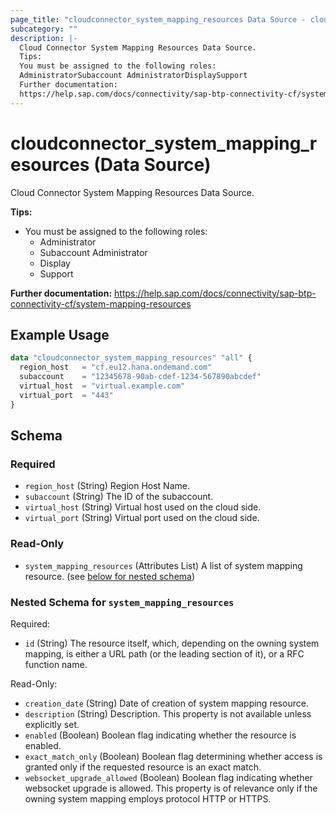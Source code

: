 ```yaml
---
page_title: "cloudconnector_system_mapping_resources Data Source - cloudconnector"
subcategory: ""
description: |-
  Cloud Connector System Mapping Resources Data Source.
  Tips:
  You must be assigned to the following roles:
  AdministratorSubaccount AdministratorDisplaySupport
  Further documentation:
  https://help.sap.com/docs/connectivity/sap-btp-connectivity-cf/system-mapping-resources
---
```


# cloudconnector_system_mapping_resources (Data Source)

Cloud Connector System Mapping Resources Data Source.
				
__Tips:__
* You must be assigned to the following roles:
	* Administrator
	* Subaccount Administrator
	* Display
	* Support

__Further documentation:__
<https://help.sap.com/docs/connectivity/sap-btp-connectivity-cf/system-mapping-resources>

## Example Usage

```terraform
data "cloudconnector_system_mapping_resources" "all" {
  region_host   = "cf.eu12.hana.ondemand.com"
  subaccount    = "12345678-90ab-cdef-1234-567890abcdef"
  virtual_host  = "virtual.example.com"
  virtual_port  = "443"
}
```

<!-- schema generated by tfplugindocs -->
## Schema

### Required

- `region_host` (String) Region Host Name.
- `subaccount` (String) The ID of the subaccount.
- `virtual_host` (String) Virtual host used on the cloud side.
- `virtual_port` (String) Virtual port used on the cloud side.

### Read-Only

- `system_mapping_resources` (Attributes List) A list of system mapping resource. (see [below for nested schema](#nestedatt--system_mapping_resources))

<a id="nestedatt--system_mapping_resources"></a>
### Nested Schema for `system_mapping_resources`

Required:

- `id` (String) The resource itself, which, depending on the owning system mapping, is either a URL path (or the leading section of it), or a RFC function name.

Read-Only:

- `creation_date` (String) Date of creation of system mapping resource.
- `description` (String) Description. This property is not available unless explicitly set.
- `enabled` (Boolean) Boolean flag indicating whether the resource is enabled.
- `exact_match_only` (Boolean) Boolean flag determining whether access is granted only if the requested resource is an exact match.
- `websocket_upgrade_allowed` (Boolean) Boolean flag indicating whether websocket upgrade is allowed. This property is of relevance only if the owning system mapping employs protocol HTTP or HTTPS.


